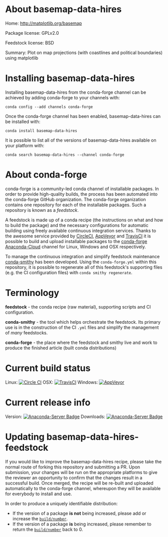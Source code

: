 About basemap-data-hires
========================

Home: http://matplotlib.org/basemap

Package license: GPLv2.0

Feedstock license: BSD

Summary: Plot on map projections (with coastlines and political boundaries) using matplotlib



Installing basemap-data-hires
=============================

Installing basemap-data-hires from the conda-forge channel can be achieved by adding conda-forge to your channels with:

```
conda config --add channels conda-forge
```

Once the conda-forge channel has been enabled, basemap-data-hires can be installed with:

```
conda install basemap-data-hires
```

It is possible to list all of the versions of basemap-data-hires available on your platform with:

```
conda search basemap-data-hires --channel conda-forge
```


About conda-forge
=================

conda-forge is a community-led conda channel of installable packages.
In order to provide high-quality builds, the process has been automated into the
conda-forge GitHub organization. The conda-forge organization contains one repository 
for each of the installable packages. Such a repository is known as a *feedstock*.

A feedstock is made up of a conda recipe (the instructions on what and how to build
the package) and the necessary configurations for automatic building using freely
available continuous integration services. Thanks to the awesome service provided by
[CircleCI](https://circleci.com/), [AppVeyor](http://www.appveyor.com/)
and [TravisCI](https://travis-ci.org/) it is possible to build and upload installable
packages to the [conda-forge](https://anaconda.org/conda-forge)
[Anaconda-Cloud](http://docs.anaconda.org/) channel for Linux, Windows and OSX respectively.

To manage the continuous integration and simplify feedstock maintenance
[conda-smithy](http://github.com/conda-forge/conda-smithy) has been developed.
Using the ``conda-forge.yml`` within this repository, it is possible to regenerate all of
this feedstock's supporting files (e.g. the CI configuration files) with ``conda smithy regenerate``.


Terminology
===========

**feedstock** - the conda recipe (raw material), supporting scripts and CI configuration.

**conda-smithy** - the tool which helps orchestrate the feedstock.
                   Its primary use is in the construction of the CI ``.yml`` files
                   and simplify the management of *many* feedstocks.

**conda-forge** - the place where the feedstock and smithy live and work to
                  produce the finished article (built conda distributions)

Current build status
====================
Linux: [![Circle CI](https://circleci.com/gh/conda-forge/basemap-data-hires-feedstock.svg?style=svg)](https://circleci.com/gh/conda-forge/basemap-data-hires-feedstock)
OSX: [![TravisCI](https://travis-ci.org/conda-forge/basemap-data-hires-feedstock.svg?branch=master)](https://travis-ci.org/conda-forge/basemap-data-hires-feedstock) 
Windows: [![AppVeyor](https://ci.appveyor.com/api/projects/status/github/conda-forge/basemap-data-hires-feedstock?svg=True)](https://ci.appveyor.com/project/conda-forge/basemap-data-hires-feedstock/branch/master)

Current release info
====================
Version: [![Anaconda-Server Badge](https://anaconda.org/conda-forge/basemap-data-hires/badges/version.svg)](https://anaconda.org/conda-forge/basemap-data-hires)
Downloads: [![Anaconda-Server Badge](https://anaconda.org/conda-forge/basemap-data-hires/badges/downloads.svg)](https://anaconda.org/conda-forge/basemap-data-hires)


Updating basemap-data-hires-feedstock
=====================================

If you would like to improve the basemap-data-hires recipe, please take the normal
route of forking this repository and submitting a PR. Upon submission, your changes will
be run on the appropriate platforms to give the reviewer an opportunity to confirm that the
changes result in a successful build. Once merged, the recipe will be re-built and uploaded
automatically to the conda-forge channel, whereupon they will be available for everybody to
install and use.

In order to produce a uniquely identifiable distribution:
 * If the version of a package **is not** being increased, please add or increase
   the [``build/number``](http://conda.pydata.org/docs/building/meta-yaml.html#build-number-and-string). 
 * If the version of a package **is** being increased, please remember to return
   the [``build/number``](http://conda.pydata.org/docs/building/meta-yaml.html#build-number-and-string)
   back to 0.
